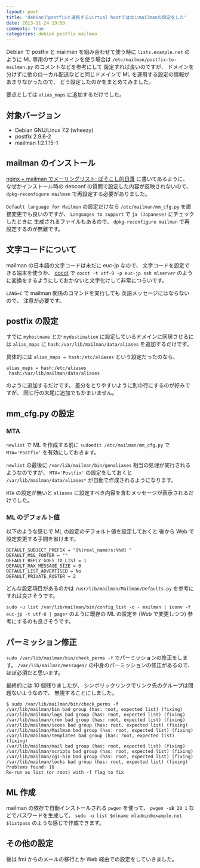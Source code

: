 ```yaml
---
layout: post
title: "debianでpostfixと連携するvirtual hostではないmailmanの設定をした"
date: 2013-11-24 19:50
comments: true
categories: debian postfix mailman
---
```

Debian で postfix と mailman を組み合わせて使う時に
`lists.example.net` のように ML 専用のサブドメインを使う場合は
`/etc/mailman/postfix-to-mailman.py` のコメントなどを参考にして
設定すれば良いのですが、
ドメインを分けずに他のローカル配送などと同じドメインで
ML を運用する設定の情報があまりなかったので、
どう設定したのかをまとめてみました。

要点としては `alias_maps` に追加するだけでした。

<!--more-->

## 対象バージョン

- Debian GNU/Linux 7.2 (wheezy)
- postfix 2.9.6-2
- mailman 1:2.1.15-1

## mailman のインストール

[nginx + mailman でメーリングリスト: ぽそこし的日乗](http://posokosi.seesaa.net/article/378457038.html)
に書いてあるように、
なぜかインストール時の debconf の質問で設定した内容が反映されないので、
`dpkg-reconfigure mailman` で再設定する必要がありました。

`Default language for Mailman` の設定だけなら
`/etc/mailman/mm_cfg.py` を直接変更でも良いのですが、
`Languages to support` で `ja (Japanese)` にチェックしたときに
生成されるファイルもあるので、
`dpkg-reconfigure mailman` で再設定するのが無難です。

## 文字コードについて

mailman の日本語の文字コードは未だに euc-jp なので、
文字コードを設定できる端末を使うか、
[cocot](https://github.com/vmi/cocot)
で
`cocot -t utf-8 -p euc-jp ssh mlserver`
のように変換をするようにしておかないと文字化けして非常につらいです。

`LANG=C` で mailman 関係のコマンドを実行しても
英語メッセージにはならないので、
注意が必要です。

## postfix の設定

すでに `myhostname` とか `mydestination` に設定しているドメインに同居させるには
`alias_maps` に `hash:/var/lib/mailman/data/aliases` を追加するだけです。

具体的には
`alias_maps = hash:/etc/aliases`
という設定だったのなら、

```
alias_maps = hash:/etc/aliases
 hash:/var/lib/mailman/data/aliases
```

のように追加するだけです。
差分をとりやすいように別の行にするのが好みですが、
同じ行の末尾に追加でもかまいません。

## mm_cfg.py の設定

### MTA

`newlist` で ML を作成する前に
`sudoedit /etc/mailman/mm_cfg.py` で
`MTA='Postfix'` を有効にしておきます。

`newlist` の最後に
`/var/lib/mailman/bin/genaliases`
相当の処理が実行されるようなのですが、
`MTA='Postfix'` の設定をしておくと
`/var/lib/mailman/data/aliases*`
が自動で作成されるようになります。

`MTA` の設定が無いと `aliases` に設定すべき内容を含むメッセージが表示されるだけでした。

### ML のデフォルト値

以下のような感じで ML の設定のデフォルト値を設定しておくと
後から Web で設定変更する手間を省けます。

```
DEFAULT_SUBJECT_PREFIX = "[%(real_name)s:%%d] "
DEFAULT_MSG_FOOTER = ""
DEFAULT_REPLY_GOES_TO_LIST = 1
DEFAULT_MAX_MESSAGE_SIZE = 0
DEFAULT_LIST_ADVERTISED = No
DEFAULT_PRIVATE_ROSTER = 2
```

どんな設定項目があるのかは
`/usr/lib/mailman/Mailman/Defaults.py`
を参考にすれば良さそうです。

`sudo -u list /var/lib/mailman/bin/config_list -o - mailman | iconv -f euc-jp -t utf-8 | pager`
のように既存の ML の設定を (Web で変更しつつ) 参考にするのも良さそうです。

## パーミッション修正

`sudo /var/lib/mailman/bin/check_perms -f`
でパーミッションの修正をします。
`/var/lib/mailman/messages/` の中身のパーミッションの修正があるので、
ほぼ必須だと思います。

最終的には 10 個残りましたが、
シンボリックリンクでリンク先のグループは問題ないようなので、
無視することにしました。

```
$ sudo /var/lib/mailman/bin/check_perms -f
/var/lib/mailman/bin bad group (has: root, expected list) (fixing)
/var/lib/mailman/logs bad group (has: root, expected list) (fixing)
/var/lib/mailman/cron bad group (has: root, expected list) (fixing)
/var/lib/mailman/icons bad group (has: root, expected list) (fixing)
/var/lib/mailman/Mailman bad group (has: root, expected list) (fixing)
/var/lib/mailman/templates bad group (has: root, expected list) (fixing)
/var/lib/mailman/mail bad group (has: root, expected list) (fixing)
/var/lib/mailman/scripts bad group (has: root, expected list) (fixing)
/var/lib/mailman/cgi-bin bad group (has: root, expected list) (fixing)
/var/lib/mailman/locks bad group (has: root, expected list) (fixing)
Problems found: 10
Re-run as list (or root) with -f flag to fix
```

## ML 作成

mailman の依存で自動インストールされる `pwgen` を使って、
`pwgen -sB 20 1`
などでパスワードを生成して、
`sudo -u list $mlname mladmin@example.net $listpass`
のような感じで作成できます。

## その他の設定

後は fml からのメールの移行とか Web 経由での設定をしていきました。
